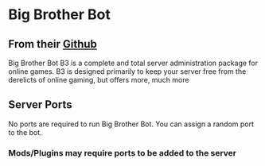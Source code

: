 # Big Brother Bot

## From their [Github](https://github.com/BigBrotherBot/big-brother-bot)

Big Brother Bot B3 is a complete and total server administration package for online games. B3 is designed primarily to keep your server free from the derelicts of online gaming, but offers more, much more

## Server Ports

No ports are required to run Big Brother Bot. You can assign a random port to the bot.

### Mods/Plugins may require ports to be added to the server
